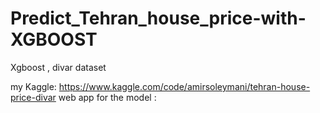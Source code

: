 # Predict_Tehran_house_price-with-XGBOOST
Xgboost , divar dataset 

my Kaggle:         https://www.kaggle.com/code/amirsoleymani/tehran-house-price-divar
web app for the model : 
              
